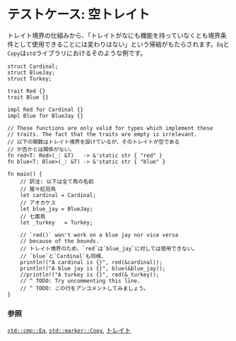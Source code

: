 <!--
# Testcase: empty bounds
-->
# テストケース: 空トレイト

<!--
A consequence of how bounds work is that even if a `trait` doesn't
include any functionality, you can still use it as a bound. `Eq` and
`Copy` are examples of such `trait`s from the `std` library.
-->
トレイト境界の仕組みから、「トレイトがなにも機能を持っていなくとも境界条件として使用できることには変わりはない」という帰結がもたらされます。`Eq`と`Copy`は`std`ライブラリにおけるそのような例です。

```rust,editable
struct Cardinal;
struct BlueJay;
struct Turkey;

trait Red {}
trait Blue {}

impl Red for Cardinal {}
impl Blue for BlueJay {}

// These functions are only valid for types which implement these
// traits. The fact that the traits are empty is irrelevant.
// 以下の関数はトレイト境界を設けているが、そのトレイトが空である
// か否かとは関係がない。
fn red<T: Red>(_: &T)   -> &'static str { "red" }
fn blue<T: Blue>(_: &T) -> &'static str { "blue" }

fn main() {
    // 訳注: 以下は全て鳥の名前
    // 猩々紅冠鳥
    let cardinal = Cardinal;
    // アオカケス
    let blue_jay = BlueJay;
    // 七面鳥
    let _turkey   = Turkey;

    // `red()` won't work on a blue jay nor vice versa
    // because of the bounds.
    // トレイト境界のため、`red`は`blue_jay`に対しては使用できない。
    // `blue`と`Cardinal`も同様、
    println!("A cardinal is {}", red(&cardinal));
    println!("A blue jay is {}", blue(&blue_jay));
    //println!("A turkey is {}", red(&_turkey));
    // ^ TODO: Try uncommenting this line.
    // ^ TODO: この行をアンコメントしてみましょう。
}
```

<!--
### See also:
-->
### 参照

<!--
[`std::cmp::Eq`][eq], [`std::marker::Copy`][copy], and [`trait`s][traits]
-->
[`std::cmp::Eq`][eq], [`std::marker::Copy`][copy], [トレイト][traits]

[eq]: https://doc.rust-lang.org/std/cmp/trait.Eq.html
[copy]: https://doc.rust-lang.org/std/marker/trait.Copy.html
[traits]: ../../trait.md
